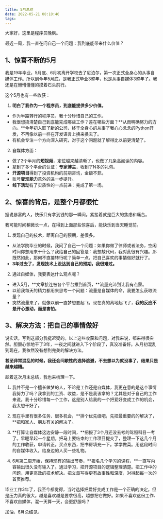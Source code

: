 ```yaml
---
title: 5月总结
date: 2022-05-21 00:10:46
tags:
---
```



大家好，这里是程序员晚枫。

最近一周，我一直在问自己一个问题：我到底能带来什么价值？

## 1、惊喜不断的5月

我是19年毕业，5月底、6月初离开学校去了尼泊尔，第一次正式全身心的从事自媒体工作。所以到今年5月底，是我正式毕业3整年，也是从事自媒体3整年了。我还是在懵懵懂懂的摸着石头前行。

这个5月也有一些收获：

1. **明白了我作为一个程序员，到底能提供多少价值。**
  - 作为半路转行的程序员，我十分珍惜自己的工作。
  - 我很想搞清楚自己到底能完成哪些工作？差在哪些方面？**从而明确努力的方向。**今年初入职了新的公司，终于全身心的从事了我心心念念的Python开发，不再像以前一样在开发语言上换来换去了。
  - 有机会专注一个方向深入研究，对于这个问题就了解得比以前更清楚了。


2. 自媒体方面：
  - 做了2个半月的**短视频**，定位越来越清晰了，也做了几条高阅读的内容。
  - 拿到了多个平台的认证：**专家博主**，收到了N多的礼包。
  - **开源项目**得到了投资机构的前期咨询，金额不菲。
  - 账号**变现能力**意外的进一步提升。
  - **线下活动**有了实质性的一点前进：完成了第一场。



## 2、惊喜的背后，是整个月都很忙

据说暴富的人，快乐只有拿到钱的那一瞬间，紧接着就是巨大的焦虑和痛苦。

我可能时间稍微长一点，在得到上面那些惊喜后，能快乐到当天睡觉前。

1. 发现自己的技术，距离自己的预期，差很多。
  - 从法学院毕业的时候，我问了自己一个问题：如果你做了律师或者法务，空闲时间你想用来干什么？我给自己的回答是：我想敲代码，我对此很有兴趣。那既然如此，那何不直接转行呢？简单一点，把自己喜欢的事情做好就行了。
  - **3年过去了，发现技术上没达到自己的预期，我很难过。**



2. 通过自媒体，我要表达什么观点呢？
  - 进入5月，**文章接连被各个平台推到首页，**流量充沛到让我有点蒙。
  - 以前我每天的精力都用来思考一个问题：流量是自媒体的命，我要怎么获取流量？
  - 突然流量来了，就像以前一直梦想要起飞，现在真的离地起飞了，**我的反应不是开心激动，而是害怕。**



## 3、解决方法：把自己的事情做好

说实话，写到这部分我挺迟疑的。以上这些收获和问题，对我来说，都来得很突然。胆颤心惊地干了3年，一夜之间就进入下个阶段了，真没准备好。从月初混乱到现在，我依然没有想到完美的解决方法。

**甚至非常混乱的时候，我还会间歇性的选择逃避，不去想以为就没事了，结果只是越来越糟。**

趁着这次月末总结，我也来梳理一下。

1. 我并不是一个擅长做梦的人，不论是工作还是自媒体，我更在意的是这个事情我努力了吗？我拿到的工资、收益，是不是我该拿的？尤其是对于自己的工作来说，我十分珍惜每一个工作，这是别人给我的一个把爱好变成工作的机会，我太想干好了。

2. 现在手里有很多任务、很多机会，**排个优先级吧，先把最重要的的解决了，**把和家人、朋友有关的解决了。

3. **打算让自媒体这边安静一段时间，**把报了3个月还没去考的驾照科目一考了。早睡早起一个星期。把马上要结束的工作项目提交了，整理一下这几个月的工作收获，申请转正。买点东西，把书房填充一下。学学做菜。用这段时间的自媒体收入，给身边的人买一些礼物。

4. 6月第二周开始，保持现有的输出节奏，**报名几个学习的课程，**一直写内容输出很久没有输入了。通过学习，把开源项目的逻辑整理清楚。把工作中的问题，用更高效的技术解决。把文章写得更有故事性和深度，对得起每一次的首页推荐。

毕业工作3年了，我至今都觉得，当时选择把爱好变成工作是一个正确的决定。但是压力真的很大，越是喜欢越是要求很高，越想把它做好。如果不喜欢这份工作、不喜欢自媒体，混一天算一天，会更舒服吗？

加油，6月总结见。


